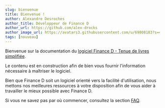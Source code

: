 ```yaml
---
slug: bienvenue
title: Bienvenue !
author: Alexandre Desroches
author_title: Développeur de Finance D
author_url: https://github.com/alex-drocks
author_image_url: https://avatars3.githubusercontent.com/u/69808183?s=460&u=209132f93efd38e59b62bd617a6d4b4ebb14e5e3&v=4
tags: [nouveau]
---
```


Bienvenue sur la documentation du
[logiciel Finance D - Tenue de livres simplifiée](https://finance-d.com/).

Le contenu est en construction afin de bien vous fournir 
l'information nécessaire à maîtriser le logiciel.

Bien que Finance D soit un logiciel orienté vers la facilité 
d'utilisation, nous mettons nos meilleures 
ressources à votre disposition 
afin de vous aider à travailler le mieux possible
avec Finance D.

Si vous ne savez pas par où commencer, consultez la section
[FAQ](faq).